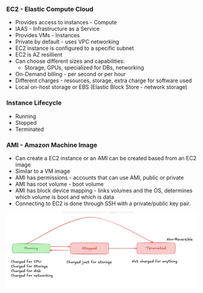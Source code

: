 ### EC2 - Elastic Compute Cloud
- Provides access to instances - Compute
- IAAS - Infrastructure as a Service
- Provides VMs - Instances
- Private by default - uses VPC networking
- EC2 instance is configured to a specific subnet
- EC2 is AZ resillient
- Can choose different sizes and capabilities:
    - Storage, GPUs, specialized for DBs, networking
- On-Demand billing - per second or per hour
- Different charges - resources, storage, extra charge for software used
- Local on-host storage or EBS (Elastic Block Store - network storage)


### Instance Lifecycle
- Running
- Stopped
- Terminated


### AMI - Amazon Machine Image
- Can create a EC2 instance or an AMI can be created based from an EC2 image
- Similar to a VM image
- AMI has permissions - accounts that can use AMI, public or private
- AMI has root volume - boot volume
- AMI has block device mapping - links volumes and the OS, determines which volume is boot and which is data
- Connecting to EC2 is done through SSH with a private/public key pair.

![alt text](image-2.png)
